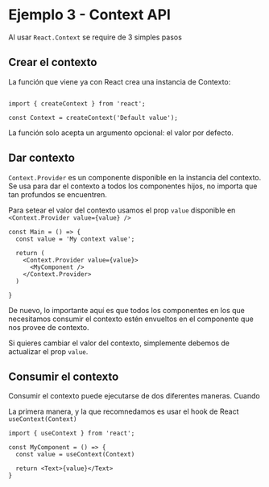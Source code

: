 # Ejemplo 3 - Context API

Al usar `React.Context` se require de 3 simples pasos

## Crear el contexto

La función que viene ya con React crea una instancia de Contexto:

```TS

import { createContext } from 'react';

const Context = createContext('Default value');

```

La función solo acepta un argumento opcional: el valor por defecto.

## Dar contexto

`Context.Provider` es un componente disponible en la instancia del contexto. Se usa para dar el contexto a todos los componentes hijos, no importa que tan profundos se encuentren.

Para setear el valor del contexto usamos el prop `value` disponible en `<Context.Provider value={value} />`

```TSX
const Main = () => {
  const value = 'My context value';

  return (
    <Context.Provider value={value}>
      <MyComponent />
    </Context.Provider>
  )

}
```

De nuevo, lo importante aquí es que todos los componentes en los que necesitamos consumir el contexto estén envueltos en el componente que nos provee de contexto.

Si quieres cambiar el valor del contexto, simplemente debemos de actualizar el prop `value`.

## Consumir el contexto

Consumir el contexto puede ejecutarse de dos diferentes maneras. Cuando

La primera manera, y la que recomnedamos es usar el hook de React `useContext(Context)`

```TSX
import { useContext } from 'react';

const MyComponent = () => {
  const value = useContext(Context)

  return <Text>{value}</Text>
}
```